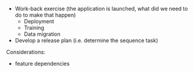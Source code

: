* Work-back exercise (the application is launched, what did we need to do to make that happen)
  * Deployment
  * Training
  * Data migration
* Develop a release plan (i.e. determine the sequence task)

Considerations:

* feature dependencies